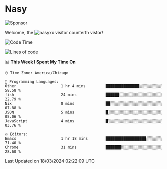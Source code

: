 # Nasy

<!--
<p align="center">
<img height="200" src="https://github-readme-stats.vercel.app/api?username=nasyxx&count_private=true&show_icons=true&theme=dracula&include_all_commits=true"/>
<img height="200" src="https://github-readme-stats.vercel.app/api/top-langs/?username=nasyxx&theme=dracula&hide=html,jupyter+notebook&count_private=true&show_icons=true"/>
</p>

  
----------------
-->

![Sponsor](https://img.shields.io/static/v1.svg?label=Sponsor&message=%E2%9D%A4&logo=GitHub&style=flat&color=pink)
 
Welcome, the ![nasyxx visitor counter](https://count.getloli.com/get/@nasyxx?theme=rule34)th vistor!
 
<!--START_SECTION:waka-->
![Code Time](http://img.shields.io/badge/Code%20Time-4%2C353%20hrs%2014%20mins-blue)

![Lines of code](https://img.shields.io/badge/From%20Hello%20World%20I%27ve%20Written-6.3%20million%20lines%20of%20code-blue)

📊 **This Week I Spent My Time On** 

```text
🕑︎ Time Zone: America/Chicago

💬 Programming Languages: 
Other                    1 hr 4 mins         ███████████████░░░░░░░░░░   58.58 % 
fish                     24 mins             ██████░░░░░░░░░░░░░░░░░░░   22.79 % 
Nix                      8 mins              ██░░░░░░░░░░░░░░░░░░░░░░░   07.88 % 
JSON                     5 mins              █░░░░░░░░░░░░░░░░░░░░░░░░   05.06 % 
JavaScript               4 mins              █░░░░░░░░░░░░░░░░░░░░░░░░   03.76 % 

🔥 Editors: 
Emacs                    1 hr 18 mins        ██████████████████░░░░░░░   71.40 % 
Chrome                   31 mins             ███████░░░░░░░░░░░░░░░░░░   28.60 % 
```


 Last Updated on 18/03/2024 02:22:09 UTC
<!--END_SECTION:waka-->

<!-- ![visitors](https://visitor-badge.laobi.icu/badge?page_id=nasyxx.nasyxx) -->
